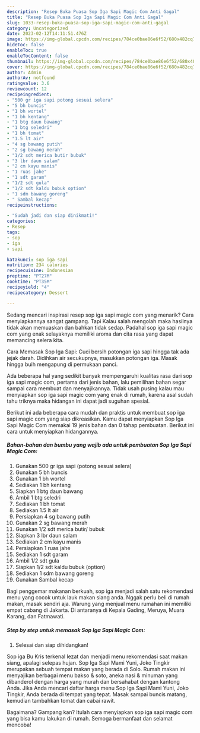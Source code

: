 ```yaml
---
description: "Resep Buka Puasa Sop Iga Sapi Magic Com Anti Gagal"
title: "Resep Buka Puasa Sop Iga Sapi Magic Com Anti Gagal"
slug: 1033-resep-buka-puasa-sop-iga-sapi-magic-com-anti-gagal
category: Uncategorized
date: 2023-02-12T14:11:51.476Z
image: https://img-global.cpcdn.com/recipes/784ce0bae86e6f52/680x482cq70/sop-iga-sapi-magic-com-foto-resep-utama.jpg
hideToc: false
enableToc: true
enableTocContent: false
thumbnail: https://img-global.cpcdn.com/recipes/784ce0bae86e6f52/680x482cq70/sop-iga-sapi-magic-com-foto-resep-utama.jpg
cover: https://img-global.cpcdn.com/recipes/784ce0bae86e6f52/680x482cq70/sop-iga-sapi-magic-com-foto-resep-utama.jpg
author: Admin
authorAv: notfound
ratingvalue: 3.6
reviewcount: 12
recipeingredient:
- "500 gr iga sapi potong sesuai selera"
- "5 bh buncis"
- "1 bh wortel"
- "1 bh kentang"
- "1 btg daun bawang"
- "1 btg seledri"
- "1 bh tomat"
- "1.5 lt air"
- "4 sg bawang putih"
- "2 sg bawang merah"
- "1/2 sdt merica butir bubuk"
- "3 lbr daun salam"
- "2 cm kayu manis"
- "1 ruas jahe"
- "1 sdt garam"
- "1/2 sdt gula"
- "1/2 sdt kaldu bubuk option"
- "1 sdm bawang goreng"
- " Sambal kecap"
recipeinstructions:

- "Sudah jadi dan siap dinikmati!"
categories:
- Resep
tags:
- sop
- iga
- sapi

katakunci: sop iga sapi 
nutrition: 234 calories
recipecuisine: Indonesian
preptime: "PT27M"
cooktime: "PT35M"
recipeyield: "4"
recipecategory: Dessert

---
```



Sedang mencari inspirasi resep sop iga sapi magic com yang menarik? Cara menyiapkannya sangat gampang. Tapi Kalau salah mengolah maka hasilnya tidak akan memuaskan dan bahkan tidak sedap. Padahal sop iga sapi magic com yang enak selayaknya memiliki aroma dan cita rasa yang dapat memancing selera kita.


Cara Memasak Sop Iga Sapi: Cuci bersih potongan iga sapi hingga tak ada jejak darah. Didihkan air secukupnya, masukkan potongan iga. Masak hingga buih mengapung di permukaan panci.

Ada beberapa hal yang sedikit banyak mempengaruhi kualitas rasa dari sop iga sapi magic com, pertama dari jenis bahan, lalu pemilihan bahan segar sampai cara membuat dan menyajikannya. Tidak usah pusing kalau mau menyiapkan sop iga sapi magic com yang enak di rumah, karena asal sudah tahu triknya maka hidangan ini dapat jadi suguhan spesial.


Berikut ini ada beberapa cara mudah dan praktis untuk membuat sop iga sapi magic com yang siap dikreasikan. Kamu dapat menyiapkan Sop Iga Sapi Magic Com memakai 19 jenis bahan dan 0 tahap pembuatan. Berikut ini cara untuk menyiapkan hidangannya.

<!--inarticleads1-->

##### Bahan-bahan dan bumbu yang wajib ada untuk pembuatan Sop Iga Sapi Magic Com:

1. Gunakan 500 gr iga sapi (potong sesuai selera)
1. Gunakan 5 bh buncis
1. Gunakan 1 bh wortel
1. Sediakan 1 bh kentang
1. Siapkan 1 btg daun bawang
1. Ambil 1 btg seledri
1. Sediakan 1 bh tomat
1. Sediakan 1.5 lt air
1. Persiapkan 4 sg bawang putih
1. Gunakan 2 sg bawang merah
1. Gunakan 1/2 sdt merica butir/ bubuk
1. Siapkan 3 lbr daun salam
1. Sediakan 2 cm kayu manis
1. Persiapkan 1 ruas jahe
1. Sediakan 1 sdt garam
1. Ambil 1/2 sdt gula
1. Siapkan 1/2 sdt kaldu bubuk (option)
1. Sediakan 1 sdm bawang goreng
1. Gunakan  Sambal kecap


Bagi penggemar makanan berkuah, sop iga menjadi salah satu rekomendasi menu yang cocok untuk lauk makan siang anda. Nggak perlu beli di rumah makan, masak sendiri aja. Warung yang menjual menu rumahan ini memiliki empat cabang di Jakarta. Di antaranya di Kepala Gading, Meruya, Muara Karang, dan Fatmawati. 

<!--inarticleads2-->

##### Step by step untuk memasak Sop Iga Sapi Magic Com:


1. Selesai dan siap dihidangkan!

Sop iga Bu Kris terkenal lezat dan menjadi menu rekomendasi saat makan siang, apalagi selepas hujan. Sop Iga Sapi Mami Yuni, Joko Tingkir merupakan sebuah tempat makan yang berada di Solo. Rumah makan ini menyajikan berbagai menu bakso &amp; soto, aneka nasi &amp; minuman yang dibanderol dengan harga yang murah dan bersahabat dengan kantong Anda. Jika Anda mencari daftar harga menu Sop Iga Sapi Mami Yuni, Joko Tingkir, Anda berada di tempat yang tepat. Masak sampai buncis matang, kemudian tambahkan tomat dan cabai rawit. 

Bagaimana? Gampang kan? Itulah cara menyiapkan sop iga sapi magic com yang bisa kamu lakukan di rumah. Semoga bermanfaat dan selamat mencoba!
